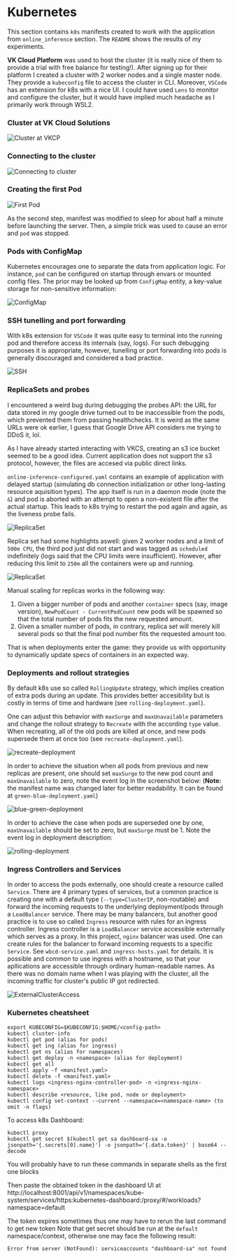 # __Kubernetes__

This section contains `k8s` manifests created to work with the application
from `online_inference` section. The `README` shows the results of my experiments.

__VK Cloud Platform__ was used to host the cluster (it is really nice of them
to provide a trial with free balance for testing!). After signing up for their platform I
created a cluster with 2 worker nodes and a single master node. They provide a `kubeconfig` file
to access the cluster in CLI. Moreover, `VSCode` has an extension for k8s with a nice UI.
I could have used `Lens` to monitor and configure the cluster, but it would have implied much headache
as I primarily work through WSL2.

### __Cluster at VK Cloud Solutions__

![Cluster at VKCP](./screenshots/vk-cloud-platform.jpg)

### __Connecting to the cluster__

![Connecting to cluster](./screenshots/k8s-cluster.jpg)

### __Creating the first Pod__

![First Pod](./screenshots/first-pod.jpg)

As the second step, manifest was modified to sleep for about half a minute before launching the server.
Then, a simple trick was used to cause an error and `pod` was stopped.

### __Pods with ConfigMap__

Kubernetes encourages one to separate the data from application logic. For instance,
`pod` can be configured on startup through envars or mounted config files. The prior may be looked up
from `ConfigMap` entity, a key-value storage for non-sensitive information:

![ConfigMap](./screenshots/config-map.jpg)

### __SSH tunelling and port forwarding__

With k8s extension for `VSCode` it was quite easy to terminal into the running pod and therefore
access its internals (say, logs). For such debugging purposes it is appropriate, however, tunelling
or port forwarding into pods is generally discouraged and considered a bad practice.

![SSH](./screenshots/ssh-tunelling.jpg)


### __ReplicaSets and probes__

I encountered a weird bug during debugging the probes API: the URL for data stored in my google drive
turned out to be inaccessible from the pods, which prevented them from passing healthchecks.
It is weird as the same URLs were ok earlier, I guess that Google Drive API considers me trying to DDoS it, lol.

As I have already started interacting with VKCS, creating an s3 ice bucket seemed to be a good idea.
Current application does not support the s3 protocol, however, the files are accesed via public direct links.

`online-inference-configured.yaml` contains an example of application with delayed startup (simulating db connection
initialization or other long-lasting resource aquisition types). The app itself is run in a daemon mode (note the `&`) and
pod is aborted with an attempt to open a non-existent file after the actual startup. This leads to k8s trying to restart the
pod again and again, as the liveness probe fails.

![ReplicaSet](./screenshots/probes.jpg)

Replica set had some highlights aswell: given 2 worker nodes and a limit of `500m CPU`, the third pod just
did not start and was tagged as `scheduled` indefinitely (logs said that the CPU limits were insufficient).
However, after reducing this limit to `250m` all the containers were up and running.

![ReplicaSet](./screenshots/replica-set.jpg)

Manual scaling for replicas works in the following way:

1. Given a bigger number of pods and another `container` specs (say, image version), `NewPodCount - CurrentPodCount` new pods
will be spawned so that the total number of pods fits the new requested amount.
1. Given a smaller number of pods, in contrary, replica set will merely kill several pods so that the final pod number
fits the requested amount too.

That is when deployments enter the game: they provide us with opportunity to dynamically update specs of containers in
an expected way.

### __Deployments and rollout strategies__

By default k8s use so called `RollingUpdate` strategy, which implies creation of extra pods during an update.
This provides better accesibility but is costly in terms of time and hardware (see `rolling-deployment.yaml`).

One can adjust this behavior with `maxSurge` and `maxUnavailable` parameters and change the rollout strategy
to `Recreate` with the according `type` value. When recreating, all of the old pods are killed at once,
and new pods supersede them at once too (see `recreate-deployment.yaml`).

![recreate-deployment](./screenshots/deployment-recreate.jpg)

In order to achieve the situation when all pods from previous and new replicas are present, one should
set `maxSurge` to the new pod count and `maxUnavailable` to zero, note the event log in the screenshot below:
(__Note:__ the manifest name was changed later for better readability. It can be found at `green-blue-deployment.yaml`)

![blue-green-deployment](./screenshots/deployment-blue-green.jpg)

In order to achieve the case when pods are superseded one by one, `maxUnavailable` should be set to zero, but `maxSurge` must be 1.
Note the event log in deployment description:

![rolling-deployment](./screenshots/deployment-rolling.jpg)


### __Ingress Controllers and Services__

In order to access the pods externally, one should create a resource called `Service`. There are 4 primary types of services, but a common practice is creating one with a default type (`--type=ClusterIP`, non-routable) and forward the incoming requests to the underlying deployment/pods through a `LoadBalancer` service. There may be many balancers, but another good practice is to use so called `Ingress` resource with rules for an ingress controller. Ingress controller is a `LoadBalancer` service accessible externally which serves as a proxy. In this project, `nginx` balancer was used. One can create rules for the balancer to forward incoming requests to a specific `Service`. See `wbcd-service.yaml` and `ingress-hosts.yaml` for details. It is possible and common to use ingress with a hostname, so that your apllications are accessible through ordinary human-readable names. As there was no domain name when I was playing with the cluster, all the incoming traffic for cluster's public IP got redirected.

![ExternalClusterAccess](./screenshots/ingress-application-access.jpg)

### __Kubernetes cheatsheet__

```
export KUBECONFIG=$KUBECONFIG:$HOME/<config-path>
kubectl cluster-info
kubectl get pod (alias for pods)
kubectl get ing (alias for ingress)
kubectl get ns (alias for namespaces)
kubectl get deploy -n <namespace> (alias for deployment)
kubectl get all
kubectl apply -f <manifest.yaml>
kubectl delete -f <manifest.yaml>
kubectl logs <ingress-nginx-controller-pod> -n <ingress-nginx-namespace>
kubectl describe <resource, like pod, node or deployment>
kubectl config set-context --current --namespace=<namespace-name> (to omit -n flags)
```

To access k8s Dashboard:
```
kubectl proxy
kubectl get secret $(kubectl get sa dashboard-sa -o jsonpath='{.secrets[0].name}') -o jsonpath='{.data.token}' | base64 --decode
```

You will probably have to run these commands in separate shells as the first one blocks

Then paste the obtained token in the dashboard UI at
http://localhost:8001/api/v1/namespaces/kube-system/services/https:kubernetes-dashboard:/proxy/#/workloads?namespace=default

The token expires sometimes thus one may have to rerun the last command to get new token
Note that get secret should be run at the `default` namespace/context, otherwise one may face the following result:

```
Error from server (NotFound): serviceaccounts "dashboard-sa" not found
```
